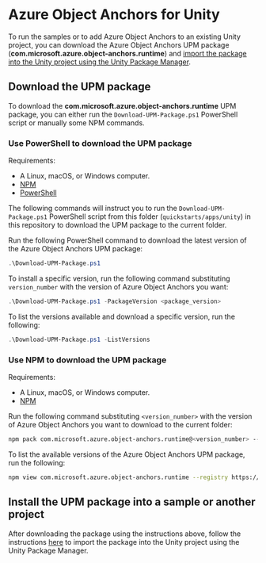 # Azure Object Anchors for Unity

To run the samples or to add Azure Object Anchors to an existing Unity project, you can download the Azure Object Anchors
UPM package (**com.microsoft.azure.object-anchors.runtime**) and [import the package into the Unity project using the
Unity Package Manager](https://docs.unity3d.com/Manual/upm-ui-tarball.html).

## Download the UPM package

To download the **com.microsoft.azure.object-anchors.runtime** UPM package, you can either run the `Download-UPM-Package.ps1`
PowerShell script or manually some NPM commands.

### Use PowerShell to download the UPM package

Requirements:

* A Linux, macOS, or Windows computer.
* [NPM](https://www.npmjs.com/get-npm)
* [PowerShell](https://docs.microsoft.com/powershell/scripting/install/installing-powershell)

The following commands will instruct you to run the `Download-UPM-Package.ps1` PowerShell script from this folder
(`quickstarts/apps/unity`) in this repository to download the UPM package to the current folder.

Run the following PowerShell command to download the latest version of the Azure Object Anchors UPM package:

```powershell
.\Download-UPM-Package.ps1
```

To install a specific version, run the following command substituting `version_number` with the version of Azure Object
Anchors you want:

```powershell
.\Download-UPM-Package.ps1 -PackageVersion <package_version>
```

To list the versions available and download a specific version, run the following:

```powershell
.\Download-UPM-Package.ps1 -ListVersions
```

### Use NPM to download the UPM package

Requirements:

* A Linux, macOS, or Windows computer.
* [NPM](https://www.npmjs.com/get-npm)

Run the following command substituting `<version_number>` with the version of Azure Object Anchors you want to download
to the current folder:

```bash
npm pack com.microsoft.azure.object-anchors.runtime@<version_number> --registry https://api.bintray.com/npm/microsoft/AzureMixedReality-NPM
```

To list the available versions of the Azure Object Anchors UPM package, run the following:

```bash
npm view com.microsoft.azure.object-anchors.runtime --registry https://api.bintray.com/npm/microsoft/AzureMixedReality-NPM versions
```

## Install the UPM package into a sample or another project

After downloading the package using the instructions above, follow the instructions [here](https://docs.unity3d.com/Manual/upm-ui-tarball.html)
to import the package into the Unity project using the Unity Package Manager.
